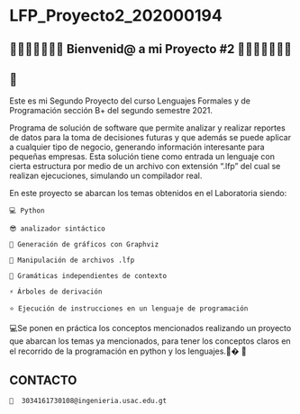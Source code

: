 # LFP_Proyecto2_202000194

## 🥇🥇🥇🥇🤗🤗🤗  Bienvenid@ a mi Proyecto #2 🤗🤗🤗🥇🥇🥇🥇
## 🚀

Este es mi Segundo Proyecto del curso Lenguajes Formales y de Programación sección B+ del segundo semestre 2021.

Programa de solución de software que permite analizar y realizar reportes de datos para la toma de decisiones futuras y que además se puede aplicar a cualquier tipo de negocio, generando información interesante para pequeñas empresas. Esta solución tiene como entrada un lenguaje con cierta estructura por medio de un archivo con extensión “.lfp” del cual se realizan ejecuciones, simulando un compilador real.

En este proyecto se abarcan los temas obtenidos en el Laboratoria siendo:


    💻 Python
    
    😎 analizador sintáctico
    
    🤳 Generación de gráficos con Graphviz
    
    🎃 Manipulación de archivos .lfp
    
    🎇 Gramáticas independientes de contexto
    
    ⚡ Árboles de derivación
    
    ⭐ Ejecución de instrucciones en un lenguaje de programación
    
    
 💻Se ponen en práctica los conceptos mencionados realizando un proyecto que abarcan los temas ya mencionados, para tener los conceptos claros en el recorrido de la programación en python y los lenguajes.🎁�
🎉

## CONTACTO 

    📩  3034161730108@ingenieria.usac.edu.gt
